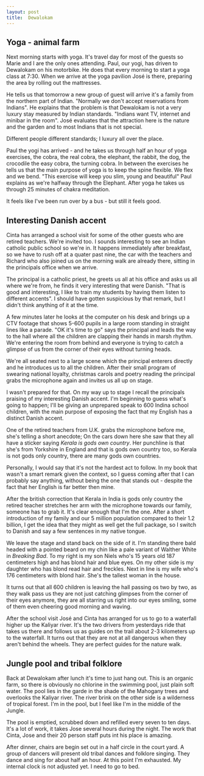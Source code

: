 ```yaml
---
layout: post
title:  Dewalokam
---
```

## Yoga - animal farm
Next morning starts with yoga. It's travel day for most of the guests so Marie and I are the only ones attending. Paul, our yogi, has driven to Dewalokam on his motorbike. He does that every morning to start a yoga class at 7:30. When we arrive at the yoga pavilion José is there, preparing the area by rolling out the mattresses.

He tells us that tomorrow a new group of guest will arrive it's a family from the northern part of Indian. "Normally we don't accept reservations from Indians". He explains that the problem is that Dewalokam is not a very luxury stay measured by Indian standards. "Indians want TV, internet and minibar in the room". José evaluates that the attraction here is the nature and the garden and to most Indians that is not special.

Different people different standards; I luxury all over the place.

Paul the yogi has arrived - and he takes us through half an hour of yoga exercises, the cobra, the real cobra, the elephant, the rabbit, the dog, the crocodile the easy cobra, the turning cobra. In between the exercises he tells us that the main purpose of yoga is to keep the spine flexible. We flex and we bend. "This exercise will keep you slim, young and beautiful" Paul explains as we're halfway through the Elephant. After yoga he takes us through 25 minutes of chakra meditation.

It feels like I've been run over by a bus - but still it feels good.

## Interesting Danish accent
Cinta has arranged a school visit for some of the other guests who are retired teachers. We're invited too. I sounds interesting to see an Indian catholic public school so we're in. It happens immediately after breakfast, so we have to rush off at a quater past nine, the car with the teachers and Richard who also joined us on the morning walk are already there, sitting in the principals office when we arrive.

The principal is a catholic priest, he greets us all at his office and asks us all where we're from, he finds it very interesting that were Danish. "That is good and interesting, I like to train my students by having them listen to different accents". I should have gotten suspicious by that remark, but I didn't think anything of it at the time.

A few minutes later he looks at the computer on his desk and brings up a CTV footage that shows 5-600 pupils in a large room standing in straight lines like a parade. "OK it's time to go" says the principal and leads the way to the hall where all the children are clapping their hands in marsh rhythm. We're entering the room from behind and everyone is trying to catch a glimpse of us from the corner of their eyes without turning heads.

We're all seated next to a large scene which the principal enterers directly and he introduces us to all the children. After their small program of swearing national loyalty, christmas carols and poetry reading the principal grabs the microphone again and invites us all up on stage. 

I wasn't prepared for that. On my way up to stage I recall the principals praising of my interesting Danish accent. I'm beginning to guess what's going to happen; I'll be giving an unprepared speak to 600 Indina school children, with the main purpose of exposing the fact that my English has a distinct Danish accent.

One of the retired teachers from U.K. grabs the microphone before me, she's telling a short anecdote; On the cars down here she saw that they all have a sticker saying _Kerala is gods own country_. Her punchline is that she's from Yorkshire in England and that is gods own country too, so Kerala is not gods only country, there are many gods own countries.

Personally, I would say that it's not the hardest act to follow. In my book that wasn't a smart remark given the context, so I guess coming after that I can probably say anything, without being the one that stands out - despite the fact that her English is far better then mine.

After the british correction that Kerala in India is gods only country the retired teacher stretches her arm with the microphone towards our family, someone has to grab it. It's clear enough that I'm the one. After a short introduction of my family and our 5 million  population compared to their 1.2 billion, I get the idea that they might as well get the full package, so I switch to Danish and say a few sentences in my native tongue.

We leave the stage and stand back on the side of it. I'm standing there bald headed with a pointed beard on my chin like a pale variant of Walther White in _Breaking Bad_. To my right is my son Niels who's 15 years old 187 centimeters high and has blond hair and blue eyes. On my other side is my daughter who has blond read hair and freckles. Next in line is my wife who's 176 centimeters with blond hair. She's the tallest woman in the house.

It turns out that all 600 children is leaving the hall passing os two by two, as they  walk pass us they are not just catching glimpses from the corner of their eyes anymore, they are all starring us right into our eyes smiling, some of them even cheering good morning and waving.

After the school visit José and Cinta has arranged for us to go to a waterfall higher up the Kaliyar river. It's the two drivers from yesterdays ride that takes us there and follows us as guides on the trail about 2-3 kilometers up to the waterfall. It turns out that they are not at all dangerous when they aren't behind the wheels. They are perfect guides for the nature walk.

## Jungle pool and tribal folklore
Back at Dewalokam after lunch it's time to just hang out. This is an organic farm, so there is obviously no chlorine in the swimming pool, just plain soft water. The pool lies in the garde in the shade of the Mahogany trees and overlooks the Kaliyar river. The river brink on the other side is a wilderness of tropical forest. I'm in the pool, but I feel like I'm in the middle of the Jungle.

The pool is emptied, scrubbed down and refilled every seven to ten days. It's a lot of work, it takes Jose several hours during the night. The work that Cinta, Jose and their 20 person staff puts int his place is amazing.

After dinner, chairs are begin set out in a half circle in the court yard. A group of dancers will present old tribal dances and folklore singing. They dance and sing for about half an hour. At this point I'm exhausted. My internal clock is not adjusted yet. I need to go to bed.

 




 

